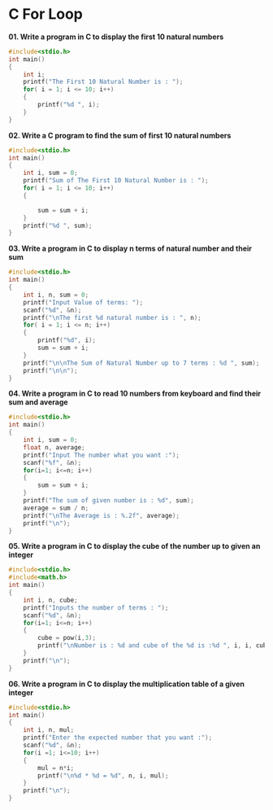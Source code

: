 # C For Loop 

**01. Write a program in C to display the first 10 natural numbers**

```.c
#include<stdio.h>
int main()
{
    int i;
    printf("The First 10 Natural Number is : ");
    for( i = 1; i <= 10; i++)
    {
        printf("%d ", i);
    }
}
```

**02. Write a C program to find the sum of first 10 natural numbers**

```.c
#include<stdio.h>
int main()
{
    int i, sum = 0;
    printf("Sum of The First 10 Natural Number is : ");
    for( i = 1; i <= 10; i++)
    {

        sum = sum + i;
    }
    printf("%d ", sum);
}
```

**03. Write a program in C to display n terms of natural number and their sum**

```.c
#include<stdio.h>
int main()
{
    int i, n, sum = 0;
    printf("Input Value of terms: ");
    scanf("%d", &n);
    printf("\nThe first %d natural number is : ", n);
    for( i = 1; i <= n; i++)
    {
        printf("%d", i);
        sum = sum + i;
    }
    printf("\n\nThe Sum of Natural Number up to 7 terms : %d ", sum);
    printf("\n\n");
}

```

**04. Write a program in C to read 10 numbers from keyboard and find their sum and average**

```.c
#include<stdio.h>
int main()
{
    int i, sum = 0;
    float n, average;
    printf("Input The number what you want :");
    scanf("%f", &n);
    for(i=1; i<=n; i++)
    {
        sum = sum + i;
    }
    printf("The sum of given number is : %d", sum);
    average = sum / n;
    printf("\nThe Average is : %.2f", average);
    printf("\n");
}
```

**05. Write a program in C to display the cube of the number up to given an integer**

```.c
#include<stdio.h>
#include<math.h>
int main()
{
    int i, n, cube;
    printf("Inputs the number of terms : ");
    scanf("%d", &n);
    for(i=1; i<=n; i++)
    {
        cube = pow(i,3);
        printf("\nNumber is : %d and cube of the %d is :%d ", i, i, cube);
    }
    printf("\n");
}
```

**06. Write a program in C to display the multiplication table of a given integer**

```.c
#include<stdio.h>
int main()
{
    int i, n, mul;
    printf("Enter the expected number that you want :");
    scanf("%d", &n);
    for(i =1; i<=10; i++)
    {
        mul = n*i;
        printf("\n%d * %d = %d", n, i, mul);
    }
    printf("\n");
}
```